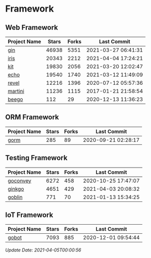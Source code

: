 # Framework

## Web Framework
| Project Name | Stars | Forks | Last Commit |
| ------------ | ----- | ----- | ----------- |
| [gin](https://github.com/gin-gonic/gin) | 46938 | 5351 | 2021-03-27 06:41:31 |
| [iris](https://github.com/kataras/iris) | 20343 | 2212 | 2021-04-04 17:24:21 |
| [kit](https://github.com/go-kit/kit) | 19830 | 2056 | 2021-03-20 12:02:47 |
| [echo](https://github.com/labstack/echo) | 19540 | 1740 | 2021-03-12 11:49:09 |
| [revel](https://github.com/revel/revel) | 12216 | 1396 | 2020-07-12 05:57:36 |
| [martini](https://github.com/go-martini/martini) | 11236 | 1115 | 2017-01-21 21:58:54 |
| [beego](https://github.com/astaxie/beego) | 112 | 29 | 2020-12-13 11:36:23 |

## ORM Framework
| Project Name | Stars | Forks | Last Commit |
| ------------ | ----- | ----- | ----------- |
| [gorm](https://github.com/jinzhu/gorm) | 285 | 89 | 2020-09-21 02:28:17 |

## Testing Framework
| Project Name | Stars | Forks | Last Commit |
| ------------ | ----- | ----- | ----------- |
| [goconvey](https://github.com/smartystreets/goconvey) | 6272 | 458 | 2020-10-25 17:47:07 |
| [ginkgo](https://github.com/onsi/ginkgo) | 4651 | 429 | 2021-04-03 20:08:32 |
| [goblin](https://github.com/franela/goblin) | 771 | 70 | 2021-01-13 15:34:25 |

## IoT Framework
| Project Name | Stars | Forks | Last Commit |
| ------------ | ----- | ----- | ----------- |
| [gobot](https://github.com/hybridgroup/gobot) | 7093 | 885 | 2020-12-01 09:54:44 |

*Update Date: 2021-04-05T00:00:56*